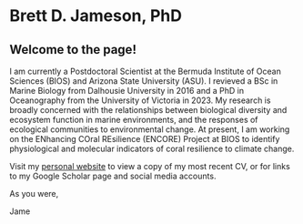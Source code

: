 # Brett D. Jameson, PhD

## Welcome to the page!

I am currently a Postdoctoral Scientist at the Bermuda Institute of Ocean Sciences (BIOS) and Arizona State University (ASU). I revieved a BSc in Marine Biology from Dalhousie University in 2016 and a PhD in Oceanography from the University of Victoria in 2023. My research is broadly concerned with the relationships between biological diversity and ecosystem function in marine environments, and the responses of ecological communities to environmental change. At present, I am working on the ENhancing COral REsilience (ENCORE) Project at BIOS to identify physiological and molecular indicators of coral resilience to climate change. 

Visit my [personal website](bdjameson.com) to view a copy of my most recent CV, or for links to my Google Scholar page and social media accounts.

As you were, 

Jame

<!--
**bdjameson/bdjameson** is a ✨ _special_ ✨ repository because its `README.md` (this file) appears on your GitHub profile.

Here are some ideas to get you started:

- 🔭 I’m currently working on ...
- 🌱 I’m currently learning ...
- 👯 I’m looking to collaborate on ...
- 🤔 I’m looking for help with ...
- 💬 Ask me about ...
- 📫 How to reach me: ...
- 😄 Pronouns: ...
- ⚡ Fun fact: ...
-->
